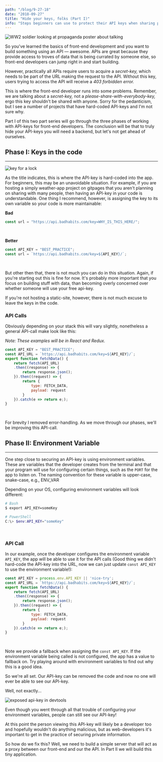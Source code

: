 ```yaml
---
path: "/blog/9-27-18"
date: "2018-09-27"
title: "Hide your keys, folks (Part I)"
info: "Steps beginners can use to protect their API keys when sharing projects"
---
```


![WW2 soldier looking at propaganda poster about talking](https://upload.wikimedia.org/wikipedia/commons/thumb/6/6c/If_You_Talk_Too_Much_This_Man_May_Die_mirror.jpg/800px-If_You_Talk_Too_Much_This_Man_May_Die_mirror.jpg)

So you've learned the basics of front-end development and you want to build something using an API &mdash; awesome. APIs are great because they provide access to troves of data that is being currated by someone else, so front-end developers can jump right in and start building. 

However, practically all APIs require users to acquire a *secret-key,* which needs to be part of the URL making the request to the API. Without this key, users trying to access the API will receive a *403 forbidden error.*

This is where the front-end developer runs into some problems. Remember, we are talking about a *secret-key,* not a *please-share-with-everybody-key,* ergo this key shouldn't be shared with anyone. Sorry for the pedanticism, but I see a number of projects that have hard-coded API-keys and I'm not sure why.

Part I of this two part series will go through the three phases of working with API-keys for front-end developers. The conclusion will be that to truly hide your API-keys you will need a backend, but let's not get ahead of ourselves. 


## Phase I: Keys in the code
---
![key for a lock](https://upload.wikimedia.org/wikipedia/commons/thumb/a/a2/Standard-lock-key.jpg/220px-Standard-lock-key.jpg)

As the title indicates, this is where the API-key is hard-coded into the app. For beginners, this may be an unavoidable situation. For example, if you are hosting a simply weather-app project on gitpages that you aren't planning on sharing with many people, then having an API-key in your code is understandable. One thing I recommend, however, is assigning the key to its own variable so your code is more maintainable:


**Bad**
```javascript
const url = "https://api.badhabits.com/key=WHY_IS_THIS_HERE/";
```
<br>

**Better**
```javascript
const API_KEY = "BEST_PRACTICE";
const url = `https://api.badhabits.com/key=${API_KEY}/`;
```
<br>

But other then that, there is not much you can do in this situation. Again, if you're starting out this is fine for now. It's probably more important that you focus on building stuff with data, than becoming overly concerned over whether someone will use your free api-key.

If you're not hosting a static-site, however, there is not much excuse to leave the keys in the code.

### API Calls
Obviously depending on your stack this will vary slightly, nonetheless a general API-call make look like this: 

*Note: These examples will be in React and Redux.*

```jsx
const API_KEY = "BEST_PRACTICE";
const API_URL = `https://api.badhabits.com/key=${API_KEY}/`;
export function fetchData() {
    return fetch(API_URL)
    .then((response) => {
        return response.json();
    }).then((request) => {        
        return {
            type: FETCH_DATA,
            payload: request 
        }
    }).catch(e => return e;);
}
```
<br>

For brevity I removed error-handling. As we move through our phases, we'll be improving this API-call.

## Phase II: Environment Variable
---
One step close to securing an API-key is using environment variables. These are variables that the developer creates from the terminal and that your program will use for configuring certain things, such as the `PORT` for the app to listen on. The naming convention for these variable is upper-case, snake-case, e.g., ENV_VAR

Depending on your OS, configuring environment variables will look different:

```bash
# Bash
$ export API_KEY=someKey
```
```powershell
# PowerShell
C:\> $env:API_KEY="someKey"
```
<br>


### API Call
In our example, once the developer configures the environment variable `API_KEY`, the app will be able to use it for the API calls (Good thing we didn't hard-code the API-key into the URL, now we can just update `const API_KEY` to use the environment variable!):

```jsx
const API_KEY = process.env.API_KEY || 'nice-try';
const API_URL = `https://api.badhabits.com/key=${API_KEY}/`;
export function fetchData() {
    return fetch(API_URL)
    .then((response) => {
        return response.json();
    }).then((request) => {        
        return {
            type: FETCH_DATA,
            payload: request 
        }
    }).catch(e => return e;);
}
```
<br>

Note we provide a fallback when assigning the `const API_KEY`. If the environment variable being called is not configured, the app has a value to fallback on. Try playing around with environment variables to find out why this is a good idea. 

So we're all set. Our API-key can be removed the code and now no one will ever be able to see our API-key.

Well, not exactly...

![exposed api-key in devtools](https://i.imgur.com/DMbGmGSl.jpg)

Even though you went through all that trouble of configuring your environment variables, people can still see our API-key!

At this point the person viewing this API-key will likely be a developer too and hopefully wouldn't do anything malicious, but as web-developers it's important to get in the practice of securing private information.

So how do we fix this? Well, we need to build a simple server that will act as a proxy between our front-end and our the API. In Part II we will build this tiny application.